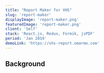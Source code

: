 ```yaml
---
title: "Report Maker for VHS"
slug: 'report-maker'
displayImage: 'report-maker.png'
featuredImage: 'report-maker.png'
client: 'Self'
stack: 'React.js, Redux, Formik, jsPDF'
period: 'Jan 2019'
demoLink: 'https://vhs-report.omarmo.com'
---
```


## Background